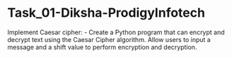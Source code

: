 # Task_01-Diksha-ProdigyInfotech
Implement Caesar cipher: - Create a Python program that can encrypt and decrypt text using the Caesar Cipher algorithm. Allow users to input a message and a shift value to perform encryption and decryption.

